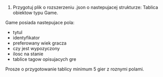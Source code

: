 1. Przygotuj plik o rozszerzeniu .json o nastepujacej strukturze:
Tablica obiektow typu Game.

Game posiada nastepujace pola:
- tytul
- identyfikator
- preferowany wiek gracza
- czy jest wypozyczony
- ilosc na stanie
- tablice tagow opisujacych gre

Prosze o przygotowanie tablicy minimum 5 gier z roznymi polami.